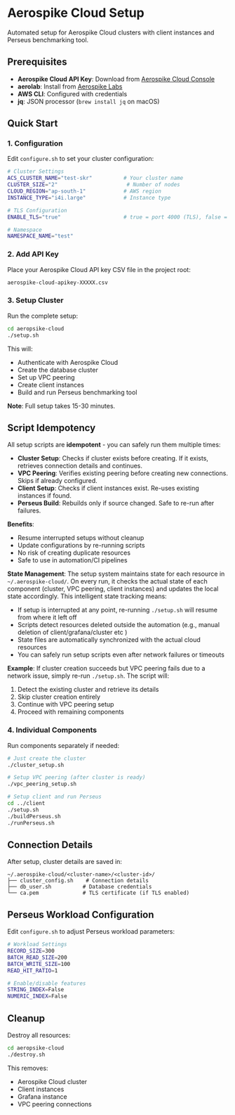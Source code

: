 # Aerospike Cloud Setup

Automated setup for Aerospike Cloud clusters with client instances and Perseus benchmarking tool.

## Prerequisites

- **Aerospike Cloud API Key**: Download from [Aerospike Cloud Console](https://cloud.aerospike.com)
- **aerolab**: Install from [Aerospike Labs](https://github.com/aerospike/aerolab)
- **AWS CLI**: Configured with credentials
- **jq**: JSON processor (`brew install jq` on macOS)

## Quick Start

### 1. Configuration

Edit `configure.sh` to set your cluster configuration:

```bash
# Cluster Settings
ACS_CLUSTER_NAME="test-skr"          # Your cluster name
CLUSTER_SIZE="2"                      # Number of nodes
CLOUD_REGION="ap-south-1"            # AWS region
INSTANCE_TYPE="i4i.large"            # Instance type

# TLS Configuration
ENABLE_TLS="true"                    # true = port 4000 (TLS), false = port 3000 (non-TLS)

# Namespace
NAMESPACE_NAME="test"
```

### 2. Add API Key

Place your Aerospike Cloud API key CSV file in the project root:
```bash
aerospike-cloud-apikey-XXXXX.csv
```

### 3. Setup Cluster

Run the complete setup:
```bash
cd aeropsike-cloud
./setup.sh
```

This will:
- Authenticate with Aerospike Cloud
- Create the database cluster
- Set up VPC peering
- Create client instances
- Build and run Perseus benchmarking tool

**Note**: Full setup takes 15-30 minutes.

## Script Idempotency

All setup scripts are **idempotent** - you can safely run them multiple times:

- **Cluster Setup**: Checks if cluster exists before creating. If it exists, retrieves connection details and continues.
- **VPC Peering**: Verifies existing peering before creating new connections. Skips if already configured.
- **Client Setup**: Checks if client instances exist. Re-uses existing instances if found.
- **Perseus Build**: Rebuilds only if source changed. Safe to re-run after failures.

**Benefits**:
- Resume interrupted setups without cleanup
- Update configurations by re-running scripts
- No risk of creating duplicate resources
- Safe to use in automation/CI pipelines

**State Management**: The setup system maintains state for each resource in `~/.aerospike-cloud/`. On every run, it checks the actual state of each component (cluster, VPC peering, client instances) and updates the local state accordingly. This intelligent state tracking means:

- If setup is interrupted at any point, re-running `./setup.sh` will resume from where it left off
- Scripts detect resources deleted outside the automation (e.g., manual deletion of client/grafana/cluster etc )
- State files are automatically synchronized with the actual cloud resources
- You can safely run setup scripts even after network failures or timeouts

**Example**: If cluster creation succeeds but VPC peering fails due to a network issue, simply re-run `./setup.sh`. The script will:
1. Detect the existing cluster and retrieve its details
2. Skip cluster creation entirely
3. Continue with VPC peering setup
4. Proceed with remaining components

### 4. Individual Components

Run components separately if needed:

```bash
# Just create the cluster
./cluster_setup.sh

# Setup VPC peering (after cluster is ready)
./vpc_peering_setup.sh

# Setup client and run Perseus
cd ../client
./setup.sh
./buildPerseus.sh
./runPerseus.sh
```

## Connection Details

After setup, cluster details are saved in:
```
~/.aerospike-cloud/<cluster-name>/<cluster-id>/
├── cluster_config.sh    # Connection details
├── db_user.sh          # Database credentials  
└── ca.pem              # TLS certificate (if TLS enabled)
```

## Perseus Workload Configuration

Edit `configure.sh` to adjust Perseus workload parameters:

```bash
# Workload Settings
RECORD_SIZE=300
BATCH_READ_SIZE=200
BATCH_WRITE_SIZE=100
READ_HIT_RATIO=1

# Enable/disable features
STRING_INDEX=False
NUMERIC_INDEX=False
```

## Cleanup

Destroy all resources:
```bash
cd aeropsike-cloud
./destroy.sh
```

This removes:
- Aerospike Cloud cluster
- Client instances
- Grafana instance
- VPC peering connections
